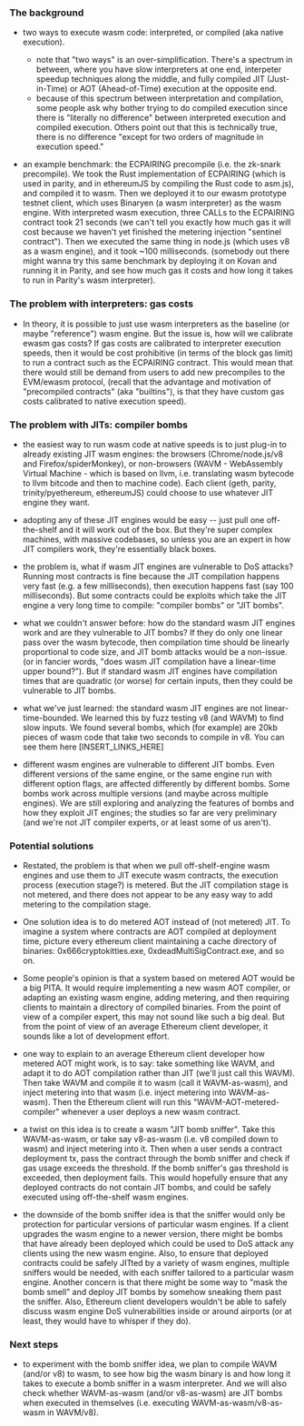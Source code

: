 ### The background

* two ways to execute wasm code: interpreted, or compiled (aka native execution).
  - note that "two ways" is an over-simplification. There's a spectrum in between, where you have slow interpreters at one end, interpeter speedup techniques along the middle, and fully compiled JIT (Just-in-Time) or AOT (Ahead-of-Time) execution at the opposite end.
  - because of this spectrum between interpretation and compilation, some people ask why bother trying to do compiled execution since there is "literally no difference" between interpreted execution and compiled execution. Others point out that this is technically true, there is no difference "except for two orders of magnitude in execution speed."
 
 * an example benchmark: the ECPAIRING precompile (i.e. the zk-snark precompile). We took the Rust implementation of ECPAIRING (which is used in parity, and in ethereumJS by compiling the Rust code to asm.js), and compiled it to wasm. Then we deployed it to our ewasm prototype testnet client, which uses Binaryen (a wasm interpreter) as the wasm engine. With interpreted wasm execution, three CALLs to the ECPAIRING contract took 21 seconds (we can't tell you exactly how much gas it will cost because we haven't yet finished the metering injection "sentinel contract"). Then we executed the same thing in node.js (which uses v8 as a wasm engine), and it took ~100 milliseconds. (somebody out there might wanna try this same benchmark by deploying it on Kovan and running it in Parity, and see how much gas it costs and how long it takes to run in Parity's wasm interpreter).

### The problem with interpreters: gas costs

* In theory, it is possible to just use wasm interpreters as the baseline (or maybe "reference") wasm engine. But the issue is, how will we calibrate ewasm gas costs? If gas costs are calibrated to interpreter execution speeds, then it would be cost prohibitive (in terms of the block gas limit) to run a contract such as the ECPAIRING contract. This would mean that there would still be demand from users to add new precompiles to the EVM/ewasm protocol, (recall that the advantage and motivation of "precompiled contracts" (aka "builtins"), is that they have custom gas costs calibrated to native execution speed).

### The problem with JITs: compiler bombs

* the easiest way to run wasm code at native speeds is to just plug-in to already existing JIT wasm engines: the browsers (Chrome/node.js/v8 and Firefox/spiderMonkey), or non-browsers (WAVM - WebAssembly Virtual Machine - which is based on llvm, i.e. translating wasm bytecode to llvm bitcode and then to machine code). Each client (geth, parity, trinity/pyethereum, ethereumJS) could choose to use whatever JIT engine they want.

* adopting any of these JIT engines would be easy -- just pull one off-the-shelf and it will work out of the box. But they're super complex machines, with massive codebases, so unless you are an expert in how JIT compilers work, they're essentially black boxes.

* the problem is, what if wasm JIT engines are vulnerable to DoS attacks? Running most contracts is fine because the JIT compilation happens very fast (e.g. a few milliseconds), then execution happens fast (say 100 milliseconds). But some contracts could be exploits which take the JIT engine a very long time to compile: "compiler bombs" or "JIT bombs".

* what we couldn't answer before: how do the standard wasm JIT engines work and are they vulnerable to JIT bombs? If they do only one linear pass over the wasm bytecode, then compilation time should be linearly proportional to code size, and JIT bomb attacks would be a non-issue. (or in fancier words, "does wasm JIT compilation have a linear-time upper bound?"). But if standard wasm JIT engines have compilation times that are quadratic (or worse) for certain inputs, then they could be vulnerable to JIT bombs.

* what we've just learned: the standard wasm JIT engines are not linear-time-bounded. We learned this by fuzz testing v8 (and WAVM) to find slow inputs. We found several bombs, which (for example) are 20kb pieces of wasm code that take two seconds to compile in v8. You can see them here [INSERT_LINKS_HERE]

* different wasm engines are vulnerable to different JIT bombs. Even different versions of the same engine, or the same engine run with different option flags, are affected differently by different bombs. Some bombs work across multiple versions (and maybe across multiple engines). We are still exploring and analyzing the features of bombs and how they exploit JIT engines; the studies so far are very preliminary (and we're not JIT compiler experts, or at least some of us aren't).

### Potential solutions

* Restated, the problem is that when we pull off-shelf-engine wasm engines and use them to JIT execute wasm contracts, the execution process (execution stage?) is metered. But the JIT compilation stage is not metered, and there does not appear to be any easy way to add metering to the compilation stage.

* One solution idea is to do metered AOT instead of (not metered) JIT. To imagine a system where contracts are AOT compiled at deployment time, picture every ethereum client maintaining a cache directory of binaries: 0x666cryptokitties.exe, 0xdeadMultiSigContract.exe, and so on.

* Some people's opinion is that a system based on metered AOT would be a big PITA. It would require implementing a new wasm AOT compiler, or adapting an existing wasm engine, adding metering, and then requiring clients to maintain a directory of compiled binaries. From the point of view of a compiler expert, this may not sound like such a big deal. But from the point of view of an average Ethereum client developer, it sounds like a lot of development effort.

* one way to explain to an average Ethereum client developer how metered AOT might work, is to say: take something like WAVM, and adapt it to do AOT compilation rather than JIT (we'll just call this WAVM). Then take WAVM and compile it to wasm (call it WAVM-as-wasm), and inject metering into that wasm (i.e. inject metering into WAVM-as-wasm). Then the Ethereum client will run this "WAVM-AOT-metered-compiler" whenever a user deploys a new wasm contract.

* a twist on this idea is to create a wasm "JIT bomb sniffer". Take this WAVM-as-wasm, or take say v8-as-wasm (i.e. v8 compiled down to wasm) and inject metering into it. Then when a user sends a contract deployment tx, pass the contract through the bomb sniffer and check if gas usage exceeds the threshold. If the bomb sniffer's gas threshold is exceeded, then deployment fails. This would hopefully ensure that any deployed contracts do not contain JIT bombs, and could be safely executed using off-the-shelf wasm engines.

* the downside of the bomb sniffer idea is that the sniffer would only be protection for particular versions of particular wasm engines. If a client upgrades the wasm engine to a newer version, there might be bombs that have already been deployed which could be used to DoS attack any clients using the new wasm engine. Also, to ensure that deployed contracts could be safely JITted by a variety of wasm engines, multiple sniffers would be needed, with each sniffer tailored to a particular wasm engine. Another concern is that there might be some way to "mask the bomb smell" and deploy JIT bombs by somehow sneaking them past the sniffer. Also, Ethereum client developers wouldn't be able to safely discuss wasm engine DoS vulnerabilities inside or around airports (or at least, they would have to whisper if they do).

### Next steps

* to experiment with the bomb sniffer idea, we plan to compile WAVM (and/or v8) to wasm, to see how big the wasm binary is and how long it takes to execute a bomb sniffer in a wasm interpreter. And we will also check whether WAVM-as-wasm (and/or v8-as-wasm) are JIT bombs when executed in themselves (i.e. executing WAVM-as-wasm/v8-as-wasm in WAVM/v8).
